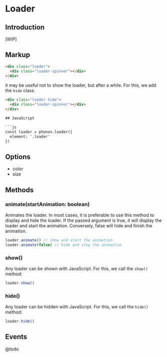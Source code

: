 # Loader

## Introduction

[WIP]

## Markup

```html
<div class="loader">
  <div class="loader-spinner"></div>
</div>
```

it may be useful not to show the loader, but after a while. For this, we add the `hide` class.

```html
<div class="loader hide">
  <div class="loader-spinner"></div>
</div>

## JavaScript

```js
const loader = phonon.loader({
  element: '.loader'
})
```

## Options

- color
- size

## Methods

### animate(startAnimation: boolean)

Animates the loader.
In most cases, it is preferable to use this method to display and hide the loader. If the passed argument is true, it will display the loader and start the animation. Conversely, false will hide and finish the animation.

```js
loader.animate() // show and start the animation
loader.animate(false) // hide and stop the animation
```

### show()

Any loader can be shown with JavaScript. For this, we call the `show()` method:

```js
loader.show()
```

### hide()

Any loader can be hidden with JavaScript. For this, we call the `hide()` method:

```js
loader.hide()
```

## Events

@todo

